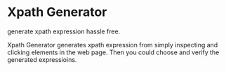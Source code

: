 # Xpath Generator

generate xpath expression hassle free.

Xpath Generator generates xpath expression from simply inspecting and clicking
elements in the web page. Then you could choose and verify the generated
expressioins.
